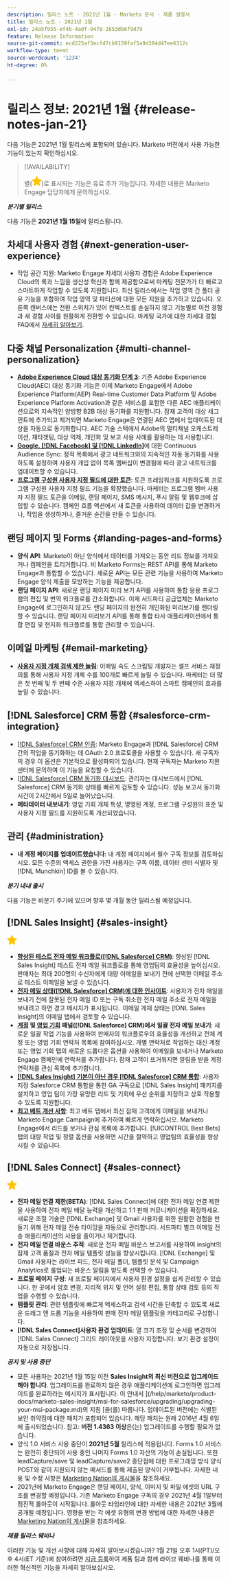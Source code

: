 ```yaml
---
description: 릴리스 노트 - 2021년 1월 - Marketo 문서 - 제품 설명서
title: 릴리스 노트 - 2021년 1월
exl-id: 24a5f955-ef4b-4adf-9478-2653db6f9d79
feature: Release Information
source-git-commit: ecd225af3ecfd7cb9159faf5a9d384d47ee6312c
workflow-type: tm+mt
source-wordcount: '1234'
ht-degree: 0%

---
```


# 릴리스 정보: 2021년 1월 {#release-notes-jan-21}

다음 기능은 2021년 1월 릴리스에 포함되어 있습니다. Marketo 버전에서 사용 가능한 기능이 있는지 확인하십시오.

>[!AVAILABILITY]
>
>별(![(별)](assets/yellow-star.png))로 표시되는 기능은 유료 추가 기능입니다. 자세한 내용은 Marketo Engage 담당자에게 문의하십시오.

**_분기별 릴리스_**

다음 기능은 **2021년 1월 15일**&#x200B;에 릴리스됩니다.

## 차세대 사용자 경험 {#next-generation-user-experience}

* 작업 공간 지원: Marketo Engage 차세대 사용자 경험은 Adobe Experience Cloud의 룩과 느낌을 생산성 혁신과 함께 제공함으로써 마케팅 전문가가 더 빠르고 스마트하게 작업할 수 있도록 지원합니다. 최신 릴리스에서는 작업 영역 간 폴더 공유 기능을 포함하여 작업 영역 및 파티션에 대한 모든 지원을 추가하고 있습니다. 오른쪽 캔버스에는 전환 스위치가 있어 컨텍스트를 손실하지 않고 기능별로 이전 경험과 새 경험 사이를 원활하게 전환할 수 있습니다. 마케팅 국가에 대한 차세대 경험 FAQ에서 [자세히 알아보기](https://nation.marketo.com/t5/The-modern-ux/modern-ux-FAQ/ba-p/307124).

## 다중 채널 Personalization {#multi-channel-personalization}

* **[Adobe Experience Cloud 대상 동기화 단계 3](/help/marketo/product-docs/core-marketo-concepts/smart-lists-and-static-lists/static-lists/send-a-list-to-adobe-experience-cloud.md)**: 기존 Adobe Experience Cloud(AEC) 대상 동기화 기능은 이제 Marketo Engage에서 Adobe Experience Platform(AEP) Real-time Customer Data Platform 및 Adobe Experience Platform Activation과 같은 서비스를 포함한 다른 AEC 애플리케이션으로의 지속적인 양방향 B2B 대상 동기화를 지원합니다.  잠재 고객이 대상 세그먼트에 추가되고 제거되면 Marketo Engage은 연결된 AEC 앱에서 업데이트된 대상을 자동으로 동기화합니다. AEC 기술 스택에서 Adobe의 멀티채널 오케스트레이션, 재타겟팅, 대상 억제, 개인화 및 보고 사용 사례를 활용하는 데 사용합니다.
* **[Google, [!DNL Facebook] 및 [!DNL LinkedIn]](/help/marketo/product-docs/demand-generation/ad-network-integrations/send-a-list-to-an-ad-network.md)**&#x200B;에 대한 Continuous Audience Sync: 정적 목록에서 광고 네트워크와의 지속적인 자동 동기화를 사용하도록 설정하여 사용자 개입 없이 목록 멤버십이 변경됨에 따라 광고 네트워크를 업데이트할 수 있습니다.
* **[프로그램 구성원 사용자 지정 필드에 대한 토큰](/help/marketo/product-docs/core-marketo-concepts/programs/tokens/program-member-custom-field-tokens.md)**: 토큰 프레임워크를 지원하도록 프로그램 구성원 사용자 지정 필드 기능을 확장했습니다. 마케터는 프로그램 멤버 사용자 지정 필드 토큰을 이메일, 랜딩 페이지, SMS 메시지, 푸시 알림 및 웹후크에 삽입할 수 있습니다. 캠페인 흐름 액션에서 새 토큰을 사용하여 데이터 값을 변경하거나, 작업을 생성하거나, 즐거운 순간을 만들 수 있습니다.

## 랜딩 페이지 및 Forms {#landing-pages-and-forms}

* **양식 API**: Marketo이 아닌 양식에서 데이터를 가져오는 동안 리드 정보를 가져오거나 캠페인을 트리거합니다. 비 Marketo Forms는 REST API를 통해 Marketo Engage과 통합할 수 있습니다. 새로운 API는 모든 관련 기능을 사용하여 Marketo Engage 양식 제출을 모방하는 기능을 제공합니다.
* **랜딩 페이지 API**: 새로운 랜딩 페이지 미리 보기 API를 사용하여 통합 응용 프로그램의 편집 및 번역 워크플로를 간소화합니다. 이제 서드파티 공급업체는 Marketo Engage에 로그인하지 않고도 랜딩 페이지의 완전히 개인화된 미리보기를 렌더링할 수 있습니다.  랜딩 페이지 미리보기 API를 통해 통합 타사 애플리케이션에서 통합 편집 및 현지화 워크플로를 통합 관리할 수 있습니다.

## 이메일 마케팅 {#email-marketing}

* **[사용자 지정 개체 검색 제한 늘림](/help/marketo/product-docs/administration/email-setup/change-custom-object-retrieval-limits-in-velocity-scripting.md)**: 이메일 속도 스크립팅 개발자는 셀프 서비스 재정의를 통해 사용자 지정 개체 수를 100개로 빠르게 늘릴 수 있습니다. 마케터는 더 많은 첫 번째 및 두 번째 수준 사용자 지정 개체에 액세스하여 스마트 캠페인의 효과를 높일 수 있습니다.

## [!DNL Salesforce] CRM 통합 {#salesforce-crm-integration}

* [[!DNL Salesforce] CRM 인증](/help/marketo/product-docs/crm-sync/salesforce-sync/log-in-using-oauth-2-0.md): Marketo Engage과 [!DNL Salesforce] CRM 간의 작업을 동기화하는 데 OAuth 2.0 프로토콜을 사용할 수 있습니다. 새 구독자의 경우 이 옵션은 기본적으로 활성화되어 있습니다. 현재 구독자는 Marketo 지원 센터에 문의하여 이 기능을 요청할 수 있습니다.
* [[!DNL Salesforce] CRM 동기화 대시보드](/help/marketo/product-docs/crm-sync/salesforce-sync/salesforce-sync-errors.md): 관리자는 대시보드에서 [!DNL Salesforce] CRM 동기화 상태를 빠르게 검토할 수 있습니다. 성능 보고서 동기화 시간이 2시간에서 5일로 늘어났습니다.
* **메타데이터 내보내기**: 영업 기회 개체 특성, 명명된 계정, 프로그램 구성원의 표준 및 사용자 지정 필드를 지원하도록 개선되었습니다.

## 관리 {#administration}

* **내 계정 페이지를 업데이트했습니다**: 내 계정 페이지에서 필수 구독 정보를 검토하십시오. 모든 수준의 액세스 권한을 가진 사용자는 구독 이름, 데이터 센터 식별자 및 [!DNL Munchkin] ID를 볼 수 있습니다.

**_분기 내내 출시_**

다음 기능은 비분기 주기에 있으며 향후 몇 개월 동안 릴리스될 예정입니다.

## [!DNL Sales Insight] {#sales-insight}

![(별)](assets/yellow-star.png)

* **[향상된 테스트 전자 메일 워크플로([!DNL Salesforce] CRM)](/help/marketo/product-docs/marketo-sales-insight/msi-for-salesforce/features/actions-in-the-msi-panel/send-marketo-email/send-a-test-email.md)**: 향상된 [!DNL Sales Insight] 테스트 전자 메일 워크플로를 통해 영업팀의 효율성을 높이십시오. 판매자는 최대 200명의 수신자에게 대량 이메일을 보내기 전에 선택한 이메일 주소로 테스트 이메일을 보낼 수 있습니다.
* **[전자 메일 상태([!DNL Salesforce] CRM)에 대한 인사이트](/help/marketo/product-docs/marketo-sales-insight/msi-for-salesforce/features/tabs-in-the-msi-panel/email-tab.md)**: 사용자가 전자 메일을 보내기 전에 잘못된 전자 메일 ID 또는 구독 취소한 전자 메일 주소로 전자 메일을 보내려고 하면 경고 메시지가 표시됩니다.  이메일 게재 상태는 [!DNL Sales Insight]의 이메일 탭에서 검토할 수 있습니다.
* **[계정](/help/marketo/product-docs/marketo-sales-insight/msi-for-salesforce/features/msi-feature-overview.md#account-layout) 및 [영업 기회](/help/marketo/product-docs/marketo-sales-insight/msi-for-salesforce/features/msi-feature-overview.md#opportunity-layout) 패널([!DNL Salesforce] CRM)에서 일괄 전자 메일 보내기**: 새로운 일괄 작업 기능을 사용하여 판매자의 워크플로우의 효율성을 개선하고 전체 계정 또는 영업 기회 연락처 목록에 참여하십시오. 개별 연락처로 작업하는 대신 계정 또는 영업 기회 탭의 새로운 드롭다운 옵션을 사용하여 이메일을 보내거나 Marketo Engage 캠페인에 연락처를 추가합니다. 잠재 고객이 뜨거워지면 알림을 받을 계정 연락처를 관심 목록에 추가합니다.
* **[[!DNL Sales Insight] 기본이 아닌 경우 [!DNL Salesforce] CRM 통합](/help/marketo/product-docs/marketo-sales-insight/sales-insight-for-non-native-salesforce-integrations.md)**: 사용자 지정 Salesforce CRM 통합을 통한 GA 구독으로 [!DNL Sales Insight] 패키지를 설치하고 영업 팀이 가장 유망한 리드 및 기회에 우선 순위를 지정하고 상호 작용할 수 있도록 지원합니다.
* **[최고 베트 개선 사항](/help/marketo/product-docs/marketo-sales-insight/msi-for-salesforce/features/marketo-tab/best-bets.md)**: 최고 베트 탭에서 최신 잠재 고객에게 이메일을 보내거나 Marketo Engage Campaign에 추가하여 빠르게 연락하십시오. Marketo Engage에서 리드를 보거나 관심 목록에 추가합니다. [!UICONTROL Best Bets] 탭의 대량 작업 및 정렬 옵션을 사용하면 시간을 절약하고 영업팀의 효율성을 향상시킬 수 있습니다.

## [!DNL Sales Connect] {#sales-connect}

![(별)](assets/yellow-star.png)

* **전자 메일 연결 제한(BETA)**: [!DNL Sales Connect]에 대한 전자 메일 연결 제한을 사용하여 전자 메일 배달 능력을 개선하고 1:1 판매 커뮤니케이션을 확장하세요. 새로운 조절 기술은 [!DNL Exchange] 및 Gmail 사용자를 위한 원활한 경험을 만들기 위해 전자 메일 전송 타이밍을 자동으로 관리합니다. 서드파티 벌크 이메일 전송 애플리케이션의 사용을 줄이거나 제거합니다.
* **전자 메일 연결 바운스 추적**: 새로운 전자 메일 바운스 보고서를 사용하여 insight의 잠재 고객 품질과 전자 메일 템플릿 성능을 향상시킵니다. [!DNL Exchange] 및 Gmail 사용자는 라이브 피드, 전자 메일 폴더, 템플릿 분석 및 Campaign Analytics로 롤업되는 바운스 알림을 받도록 선택할 수 있습니다.
* **프로필 페이지 구성**: 새 프로필 페이지에서 사용자 환경 설정을 쉽게 관리할 수 있습니다. 한 곳에서 암호 변경, 지리적 위치 및 언어 설정 편집, 통합 상태 검토 등의 작업을 수행할 수 있습니다.
* **템플릿 관리**: 관련 템플릿에 빠르게 액세스하고 검색 시간을 단축할 수 있도록 새로운 드래그 앤 드롭 기능을 사용하여 판매 전자 메일 템플릿을 카테고리로 구성합니다.
* **[!DNL Sales Connect]사용자 환경 업데이트**: 열 크기 조정 및 순서를 변경하여 [!DNL Sales Connect] 그리드 레이아웃을 사용자 지정합니다. 보기 환경 설정이 자동으로 저장됩니다.

**_공지 및 사용 중단_**

* 모든 사용자는 2021년 1월 15일 이전 **Sales Insight의 최신 버전으로 업그레이드해야 합니다**. 업그레이드를 완료하지 않은 경우 애플리케이션에 로그인하면 업그레이드를 완료하라는 메시지가 표시됩니다. 이 안내서 ](/help/marketo/product-docs/marketo-sales-insight/msi-for-salesforce/upgrading/upgrading-your-msi-package.md)의 지침 [을(를) 따릅니다. 업데이트된 버전에는 식별된 보안 취약점에 대한 패치가 포함되어 있습니다. 해당 패치는 원래 2016년 4월 6일에 출시되었습니다. 참고: **버전 1.4363 이상**&#x200B;은(는) 업그레이드를 수행할 필요가 없습니다.
* 양식 1.0 서비스 사용 중단이 **2021년 5월** 릴리스에 적용됩니다. Forms 1.0 서비스는 완전히 중단되어 사용 중인 나머지 Forms 1.0 자산의 기능이 손실됩니다. 또한 leadCapture/save 및 leadCapture/save2 종단점에 대한 프로그래밍 방식 양식 POST와 같이 지원되지 않는 메서드를 통해 제출된 양식이 거부됩니다. 자세한 내용 및 수정 사항은 [Marketing Nation의 게시물](https://nation.marketo.com/t5/Product-Documents/Upcoming-Changes-to-the-Marketo-Engage-Form-Platform/ta-p/306631)을 참조하세요.
* 2021년에 Marketo Engage은 랜딩 페이지, 양식, 이미지 및 파일 에셋의 URL 구조를 변경할 예정입니다. 기존 Marketo Engage 구독의 경우 2021년 4월 1일부터 점진적 롤아웃이 시작됩니다. 롤아웃 타임라인에 대한 자세한 내용은 2021년 3월에 공개될 예정입니다. 영향을 받는 각 에셋 유형의 변경 방법에 대한 자세한 내용은 [Marketing Nation의 게시물](https://nation.marketo.com/t5/Product-Documents/Upcoming-Changes-to-Design-Studio-URLs/ta-p/306632)을 참조하세요.

**_제품 릴리스 웨비나_**

이러한 기능 및 개선 사항에 대해 자세히 알아보시겠습니까? 1월 21일 오후 1시(PT)/오후 4시(ET 기준)에 참여하려면 [지금 등록](https://engage.marketo.com/January_21_Release_Webinar_Registration.html)하여 제품 팀과 함께 라이브 웨비나를 통해 이러한 혁신적인 기능을 자세히 알아보십시오.
